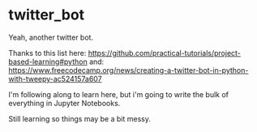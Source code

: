 # twitter_bot
Yeah, another twitter bot.

Thanks to this list here: https://github.com/practical-tutorials/project-based-learning#python
and: https://www.freecodecamp.org/news/creating-a-twitter-bot-in-python-with-tweepy-ac524157a607

I'm following along to learn here, but i'm going to write the bulk of everything in Jupyter Notebooks.

Still learning so things may be a bit messy.
